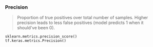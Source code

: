 ### Precision

> Proportion of true positives over total number of samples. Higher precision leads to less false positives (model predicts 1 when it should've been 0).

```
sklearn.metrics.precision_score()
tf.keras.metrics.Precision()
```
<p align="center">
    <img src=""/></p>